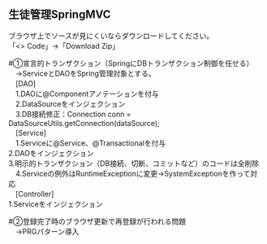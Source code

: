 ## 生徒管理SpringMVC

ブラウザ上でソースが見にくいならダウンロードしてください。   
「<> Code」→「Download Zip」  

#①宣言的トランザクション（SpringにDBトランザクション制御を任せる）  
　→ServiceとDAOをSpring管理対象とする。  
　[DAO]  
　1.DAOに@Componentアノテーションを付与  
　2.DataSourceをインジェクション  
　3.DB接続修正：Connection conn = DataSourceUtils.getConnection(dataSource);  
　[Service]  
　1.Serviceに@Service、@Transactionalを付与  
  2.DAOをインジェクション  
  3.明示的トランザクション（DB接続、切断、コミットなど）のコードは全削除  
　4.Serviceの例外はRuntimeExceptionに変更→SystemExceptionを作って対応  
　[Controller]  
    1.Serviceをインジェクション  
    
#②登録完了時のブラウザ更新で再登録が行われる問題  
　→PRGパターン導入  
